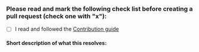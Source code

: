 ### Please read and mark the following check list before creating a pull request (check one with "x"):

 - [ ] I read and followed the [Contribution guide](https://github.com/ais-one/cookbook/blob/master/.github/CONTRIBUTING.md)
 <!-- TBD
 - [ ] I read and followed the [New Feature Checklist](https://github.com/ais-one/cookbook/blob/master/.github/DEV_DOCS.md#new-feature-checklist)
-->

 #### Short description of what this resolves:
